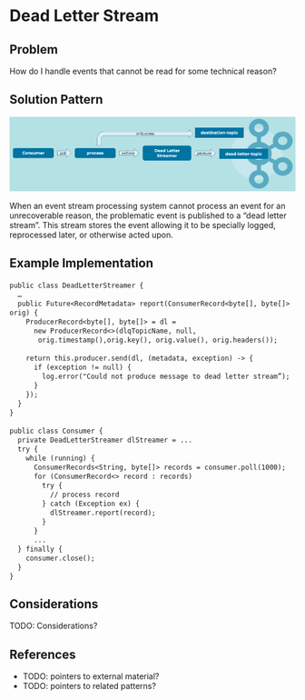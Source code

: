 # Dead Letter Stream

## Problem
How do I handle events that cannot be read for some technical reason?

## Solution Pattern
![dead-letter-stream](img/dead-letter-stream.png)

When an event stream processing system cannot process an event for an unrecoverable reason, the problematic event is published to a “dead letter stream”. This stream stores the event allowing it to be specially logged, reprocessed later, or otherwise acted upon.

## Example Implementation
```
public class DeadLetterStreamer {
  …
  public Future<RecordMetadata> report(ConsumerRecord<byte[], byte[]> orig) {
    ProducerRecord<byte[], byte[]> = dl = 
      new ProducerRecord<>(dlqTopicName, null, 
       orig.timestamp(),orig.key(), orig.value(), orig.headers());

    return this.producer.send(dl, (metadata, exception) -> {
      if (exception != null) {
        log.error("Could not produce message to dead letter stream”);
      }
    });
  }
}

public class Consumer {
  private DeadLetterStreamer dlStreamer = ...
  try {
    while (running) {
      ConsumerRecords<String, byte[]> records = consumer.poll(1000);
      for (ConsumerRecord<> record : records)
        try {
          // process record
        } catch (Exception ex) {
          dlStreamer.report(record);
        }
      }
      ...
  } finally {
    consumer.close();
  }
}
```

## Considerations
TODO: Considerations? 

## References
* TODO: pointers to external material?
* TODO: pointers to related patterns?

